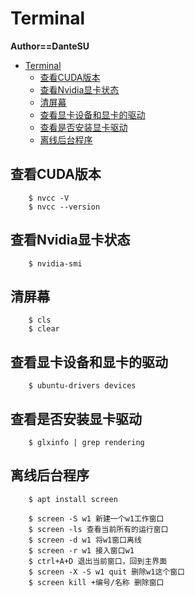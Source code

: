 # Terminal

**Author==DanteSU**

<!-- TOC -->

- [Terminal](#terminal)
  - [查看CUDA版本](#查看cuda版本)
  - [查看Nvidia显卡状态](#查看nvidia显卡状态)
  - [清屏幕](#清屏幕)
  - [查看显卡设备和显卡的驱动](#查看显卡设备和显卡的驱动)
  - [查看是否安装显卡驱动](#查看是否安装显卡驱动)
  - [离线后台程序](#离线后台程序)

<!-- /TOC -->

## 查看CUDA版本

        $ nvcc -V
        $ nvcc --version

## 查看Nvidia显卡状态

        $ nvidia-smi

## 清屏幕

        $ cls
        $ clear

## 查看显卡设备和显卡的驱动

        $ ubuntu-drivers devices

## 查看是否安装显卡驱动

        $ glxinfo | grep rendering

## 离线后台程序

        $ apt install screen

        $ screen -S w1 新建一个w1工作窗口
        $ screen -ls 查看当前所有的运行窗口
        $ screen -d w1 将w1窗口离线
        $ screen -r w1 接入窗口w1
        $ ctrl+A+D 退出当前窗口，回到主界面
        $ screen -X -S w1 quit 删除w1这个窗口
        $ screen kill +编号/名称 删除窗口